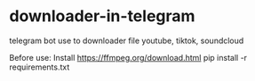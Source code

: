 # downloader-in-telegram
telegram bot use to downloader file youtube, tiktok, soundcloud

Before use:
Install https://ffmpeg.org/download.html
pip install -r requirements.txt
